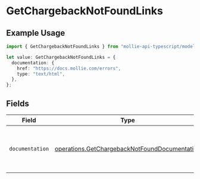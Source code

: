 # GetChargebackNotFoundLinks

## Example Usage

```typescript
import { GetChargebackNotFoundLinks } from "mollie-api-typescript/models/operations";

let value: GetChargebackNotFoundLinks = {
  documentation: {
    href: "https://docs.mollie.com/errors",
    type: "text/html",
  },
};
```

## Fields

| Field                                                                                                          | Type                                                                                                           | Required                                                                                                       | Description                                                                                                    |
| -------------------------------------------------------------------------------------------------------------- | -------------------------------------------------------------------------------------------------------------- | -------------------------------------------------------------------------------------------------------------- | -------------------------------------------------------------------------------------------------------------- |
| `documentation`                                                                                                | [operations.GetChargebackNotFoundDocumentation](../../models/operations/getchargebacknotfounddocumentation.md) | :heavy_check_mark:                                                                                             | The URL to the generic Mollie API error handling guide.                                                        |